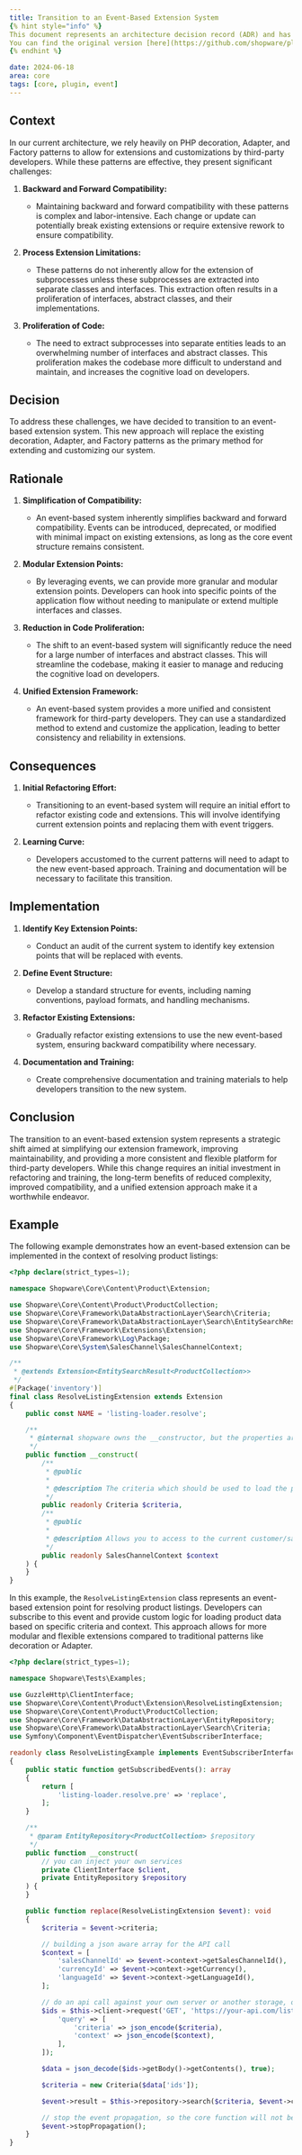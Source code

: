 ```yaml
---
title: Transition to an Event-Based Extension System
{% hint style="info" %}
This document represents an architecture decision record (ADR) and has been mirrored from the ADR section in our Shopware 6 repository.
You can find the original version [here](https://github.com/shopware/platform/blob/trunk/adr/2024-06-18-extended-event-system.md)
{% endhint %}

date: 2024-06-18
area: core
tags: [core, plugin, event]
---
```


## Context

In our current architecture, we rely heavily on PHP decoration, Adapter, and Factory patterns to allow for extensions and customizations by third-party developers. While these patterns are effective, they present significant challenges:

1. **Backward and Forward Compatibility:**
    - Maintaining backward and forward compatibility with these patterns is complex and labor-intensive. Each change or update can potentially break existing extensions or require extensive rework to ensure compatibility.

2. **Process Extension Limitations:**
    - These patterns do not inherently allow for the extension of subprocesses unless these subprocesses are extracted into separate classes and interfaces. This extraction often results in a proliferation of interfaces, abstract classes, and their implementations.

3. **Proliferation of Code:**
    - The need to extract subprocesses into separate entities leads to an overwhelming number of interfaces and abstract classes. This proliferation makes the codebase more difficult to understand and maintain, and increases the cognitive load on developers.

## Decision

To address these challenges, we have decided to transition to an event-based extension system. This new approach will replace the existing decoration, Adapter, and Factory patterns as the primary method for extending and customizing our system.

## Rationale

1. **Simplification of Compatibility:**
    - An event-based system inherently simplifies backward and forward compatibility. Events can be introduced, deprecated, or modified with minimal impact on existing extensions, as long as the core event structure remains consistent.

2. **Modular Extension Points:**
    - By leveraging events, we can provide more granular and modular extension points. Developers can hook into specific points of the application flow without needing to manipulate or extend multiple interfaces and classes.

3. **Reduction in Code Proliferation:**
    - The shift to an event-based system will significantly reduce the need for a large number of interfaces and abstract classes. This will streamline the codebase, making it easier to manage and reducing the cognitive load on developers.

4. **Unified Extension Framework:**
    - An event-based system provides a more unified and consistent framework for third-party developers. They can use a standardized method to extend and customize the application, leading to better consistency and reliability in extensions.

## Consequences

1. **Initial Refactoring Effort:**
    - Transitioning to an event-based system will require an initial effort to refactor existing code and extensions. This will involve identifying current extension points and replacing them with event triggers.

2. **Learning Curve:**
    - Developers accustomed to the current patterns will need to adapt to the new event-based approach. Training and documentation will be necessary to facilitate this transition.

## Implementation

1. **Identify Key Extension Points:**
    - Conduct an audit of the current system to identify key extension points that will be replaced with events.

2. **Define Event Structure:**
    - Develop a standard structure for events, including naming conventions, payload formats, and handling mechanisms.

3. **Refactor Existing Extensions:**
    - Gradually refactor existing extensions to use the new event-based system, ensuring backward compatibility where necessary.

4. **Documentation and Training:**
    - Create comprehensive documentation and training materials to help developers transition to the new system.

## Conclusion

The transition to an event-based extension system represents a strategic shift aimed at simplifying our extension framework, improving maintainability, and providing a more consistent and flexible platform for third-party developers. While this change requires an initial investment in refactoring and training, the long-term benefits of reduced complexity, improved compatibility, and a unified extension approach make it a worthwhile endeavor.

## Example

The following example demonstrates how an event-based extension can be implemented in the context of resolving product listings:

```php
<?php declare(strict_types=1);

namespace Shopware\Core\Content\Product\Extension;

use Shopware\Core\Content\Product\ProductCollection;
use Shopware\Core\Framework\DataAbstractionLayer\Search\Criteria;
use Shopware\Core\Framework\DataAbstractionLayer\Search\EntitySearchResult;
use Shopware\Core\Framework\Extensions\Extension;
use Shopware\Core\Framework\Log\Package;
use Shopware\Core\System\SalesChannel\SalesChannelContext;

/**
 * @extends Extension<EntitySearchResult<ProductCollection>>
 */
#[Package('inventory')]
final class ResolveListingExtension extends Extension
{
    public const NAME = 'listing-loader.resolve';

    /**
     * @internal shopware owns the __constructor, but the properties are public API
     */
    public function __construct(
        /**
         * @public
         *
         * @description The criteria which should be used to load the products. Is also containing the selected customer filter
         */
        public readonly Criteria $criteria,
        /**
         * @public
         *
         * @description Allows you to access to the current customer/sales-channel context
         */
        public readonly SalesChannelContext $context
    ) {
    }
}
```

In this example, the `ResolveListingExtension` class represents an event-based extension point for resolving product listings. Developers can subscribe to this event and provide custom logic for loading product data based on specific criteria and context. This approach allows for more modular and flexible extensions compared to traditional patterns like decoration or Adapter.
```php
<?php declare(strict_types=1);

namespace Shopware\Tests\Examples;

use GuzzleHttp\ClientInterface;
use Shopware\Core\Content\Product\Extension\ResolveListingExtension;
use Shopware\Core\Content\Product\ProductCollection;
use Shopware\Core\Framework\DataAbstractionLayer\EntityRepository;
use Shopware\Core\Framework\DataAbstractionLayer\Search\Criteria;
use Symfony\Component\EventDispatcher\EventSubscriberInterface;

readonly class ResolveListingExample implements EventSubscriberInterface
{
    public static function getSubscribedEvents(): array
    {
        return [
            'listing-loader.resolve.pre' => 'replace',
        ];
    }

    /**
     * @param EntityRepository<ProductCollection> $repository
     */
    public function __construct(
        // you can inject your own services
        private ClientInterface $client,
        private EntityRepository $repository
    ) {
    }

    public function replace(ResolveListingExtension $event): void
    {
        $criteria = $event->criteria;

        // building a json aware array for the API call
        $context = [
            'salesChannelId' => $event->context->getSalesChannelId(),
            'currencyId' => $event->context->getCurrency(),
            'languageId' => $event->context->getLanguageId(),
        ];

        // do an api call against your own server or another storage, or whatever you want
        $ids = $this->client->request('GET', 'https://your-api.com/listing-ids', [
            'query' => [
                'criteria' => json_encode($criteria),
                'context' => json_encode($context),
            ],
        ]);

        $data = json_decode($ids->getBody()->getContents(), true);

        $criteria = new Criteria($data['ids']);

        $event->result = $this->repository->search($criteria, $event->context->getContext());

        // stop the event propagation, so the core function will not be executed
        $event->stopPropagation();
    }
}
```
